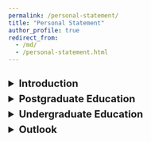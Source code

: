 ```yaml
---
permalink: /personal-statement/
title: "Personal Statement"
author_profile: true
redirect_from: 
  - /md/
  - /personal-statement.html
---
```

<style>
details summary {
  font-weight: bold;
  font-size: 20px;
}

details[open] summary {
  font-size: 20px; /* 设置展开后折叠标题的字号 */
}

details p {
  font-size: 24px; /* 设置被折叠部分的字号 */
  margin-top: 12px; /* 去除段落的上边距 */
  margin-bottom: 12px; /* 设置段落的下边距 */
}

.half-line {
  line-height: 0.5;
}
</style>
<div class="half-line"><br></div>
<div class="half-line"><br></div>
<details>
  <summary>Introduction</summary>
<p>
  <br>
I am a Product Engineer in the semiconductor industry, specializing in computational lithography. My work involves Python programming to enhance and validate photolithography models and new features. The primary model I work on simulates the entire process from exposure to development, aiming to improve photolithography resolution. This contributes to the advancement of semiconductor manufacturing technology.
<br><br>
In 2020, I graduated with a B.S. in optoelectronic information science and engineering from Shanxi University, where I studied under the guidance of Prof. LI Weidong. Following graduation, I had the opportunity to delve into the MBE growth of Si/Ge nanowires with controlled in-plane orientation, under the supervision of Prof. ZHANG Jianjun from the Institute of Physics, Chinese Academy of Sciences (CAS). Then, under the guidance of Prof. HE Yu, I dedicated my studies to quantum dots in silicon, with a primary focus on quantum simulation using STM hydrogen depassivation lithography. This June, I earned my Master's degree through a joint program offered by the Southern University of Science and Technology and the Institute of Physics, CAS. 
</p>
</details>
<div class="half-line"><br></div>
<details>
  <summary>Postgraduate Education</summary>
<p>
  <br>
I began my postgraduate studies and research journey in 2021, having achieved the highest score on the admission exam. I was privileged to be part of Group N09 at the Institute of Physics, CAS, where I focused on the growth of in-plane ordered Si/Ge nanowires using molecular beam epitaxy.
<br><br>
In my initial semester of graduate school, I dedicatedly pursued multiple professional courses, achieving an excellent GPA of 3.74. Meanwhile, I had the opportunity to acquire practical experience in operating an STM and MBE combined ultrahigh vacuum system under the guidance of Prof. WANG Gan from the Southern University of Science and Technology, to study the interfacial superconductivity of iron telluride heterojunctions.
<br><br>
In the subsequent semester, alongside my continued coursework, which resulted in an overall GPA of 3.65, I immersed myself in the STM laboratory dedicated to quantum computing on quantum dot systems in silicon. There, I honed my skills in the fundamental operations of STM hydrogen depassivation lithography. This process involved every crucial step, ranging from sample degas, flash, H cover preparation, and tip electrochemical etching to STM hydrogen depassivation lithography, dosing, incorporation, and MBE encapsulation.
<br><br>
At the initial stage of building the laboratory equipment, I actively participated in every aspect, including component installation, troubleshooting, and equipment maintenance. Through hundreds of sample replacements, we eventually developed more advanced processing technologies and improved experimental conditions. However, this journey was challenging. I encountered difficulties such as substrate contamination and the adverse effects of epitaxial conditions on the transport properties of the devices. Each problem required extensive experimentation, comparison, and technical improvements spanning several months or even longer. It was during this process that my experimental thinking and innovation skills were practically exercised and improved. For instance, we emulated and designed some charge deflectors to address the issue of device leakage caused by high-energy electrons from the EBVV source shooting at the sample. These deflectors effectively redirected the charges away, safeguarding the transport properties of the sample.
<br><br>
After the completion of initial exploratory work and the establishment of sound experimental conditions, I embarked on further research focusing on the following subjects:
<ul>
<li> Comparison of the impact from different conditions of annealing and growth, on the segregation of P or B and on the conductivity of samples.</li>
<li> Low-temperature homoepitaxial growth of silicon, generating high-quality surfaces with atomic-level flatness.</li>
<li> Exploration of the conductivity and leakage in tunnel junctions with varying gap widths, to optimize the performance of more complex devices.</li>
<li> Studying single-electron transistors (SETs) with highly steady transport properties.</li>
<li> Studying the properties of single-electron pumps (SEPs) with the transport characteristics of multiple quantum dots.</li>
<li> Quantum simulation of the Su–Schrieffer–Heeger (SSH) model based on highly controllable quantum dot chains.</li>
<li> Experimental simulating the phenomenon of topologically protected Anderson localization.</li>
<li> Developing a method for the fabrication of three-dimensional integrated, multi-layered quantum chips.</li>
</ul>
  
To comprehensively enhance my experimental proficiency, I actively engaged in learning and successfully completed application tests involving various micro and nano machining equipment, such as the step profiler, lithography machine, laser direct writing system, and SEM.
<br><br>
Additionally, alongside my experimental research, I devoted effort to acquiring and honing my skills in Python programming for solving simple quantum mechanics problems. For instance, I calculated the energy spectrum of the static SSH model, a significant model for topological insulators, and further derived the quasi-energy spectrum and transport properties of the dynamic AC-driven SSH model. Besides, I compiled a chapter on the simulation of one-dimensional spin chains using STM technology for the atomic manufacturing textbook, edited by Prof. SONG Fengqi of Nanjing University, in 2023.
<br><br>
Finally, I was honored with the titles of "Outstanding Graduate Student" and "Outstanding Graduating Graduate Student" by SUStech, and I obtained my master's degree in June this year.
</p>
</details>
<div class="half-line"><br></div>
<details>
  <summary>Undergraduate Education</summary>
<p>
  <br>
In 2016, I was admitted to the School of Mathematical Sciences at Shanxi University, achieving the highest score in the college entrance examination. As a class committee member, I diligently organized and participated in various student organizations, community activities, and class events. By fostering a positive, optimistic, united, and friendly class culture, I successfully cultivated collective cohesion and established a conducive academic atmosphere for classmates' studies and daily lives. Consequently, I was honored with the title of "Excellent Student Leader".
<br><br>
In the following year, though ranking 4th out of 198 students in the School of Mathematical Sciences, I decided to switch my major to the School of Physical and Electronic Engineering. Then, under the guidance of Prof. XIAO Liantuan, I embarked on an undergraduate scientific research project titled "Real-time Extraction of Single Molecule Dynamics Information Based on Quantum Coherence Modulation and FPGA".
In August 2018, representing our university, I participated in the 9th China Undergraduate Physics Tournament and achieved the third prize. In September 2018, I participated in the 10th Chinese Mathematics Competitions and earned the second prize. In October 2018, I competed in the National Undergraduate Mathematical Contest in Modeling, clinching the second prize as well.
<br><br>
In March 2019, I presented an oral report titled "Laser Medical Image Processing Based on Neighborhood Concerned Gaussian Mixture Model" at the 14th National Conference on Laser Technology and Optoelectronics (LTO 2019) and the Chinese Optical Ten Progress in 2018. Meanwhile, I published this paper as the first author. In this research, we proposed the Neighborhood Concerned Gaussian mixture model to segment laser medical images, addressing the limitations in terms of segmentation accuracy and noise immunity. In July 2019, I participated in the Provincial Competition of the 16th "Challenge Cup" Undergraduate Extracurricular Academic Science and Technology Work Contest for College Students, where my individual project was awarded the grand prize.
<br><br>
Finally, under the meticulous guidance of Prof. LI Weidong, I successfully culminated my undergraduate journey by completing my graduation thesis on the topic of "Theoretical Research on Rabi Oscillation and Rabi Spectrum". My thesis underwent rigorous examination and ultimately garnered the title of "Excellent Graduation Thesis".
</p>
</details>
<div class="half-line"><br></div>
<details>
  <summary>Outlook</summary>
<p>
  <br>
I'm embarking on a path of scientific research, ready to tackle any obstacles that come my way. The road ahead is long, but I'm dedicated to exploring it. I'm enthusiastic about pursuing my ideals, and I will always cherish the vigor of my youth. I'm aiming high but staying grounded as I chart my future course.
</p>
</details>

